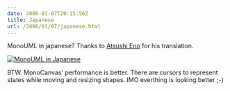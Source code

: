 ```yaml
---
date: 2006-01-07T20:15:56Z
title: Japanese
url: /2006/01/07/japanese.html
---
```


<p>MonoUML in japanese? Thanks to <a target="_blank" href="http://d.hatena.ne.jp/atsushieno/">Atsushi Eno</a> for his translation.</p>
<p><a title="MonoUML translated to Japanese" href="http://static.flickr.com/41/83588707_1f025ced48_o.png"><img align="middle" title="MonoUML in Japanese" alt="MonoUML in Japanese" src="http://static.flickr.com/41/83588707_1f025ced48_m.jpg" /></a></p>
<p>BTW. MonoCanvas' performance is better. There are cursors to represent states while moving and resizing shapes. IMO everthing is looking better ;-)</p>
